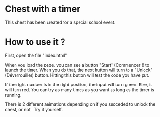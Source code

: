 # Chest with a timer

This chest has been created for a special school event.

# How to use it ?

First, open the file "index.html"

When you load the page, you can see a button "Start" (Commencer !) to launch the timer. 
When you do that, the next button will turn to a "Unlock" (Déverrouiller) button. Hitting this button will test the code you have put.

If the right number is in the right position, the input will turn green. Else, it will turn red. You can try as many times as you want as long as the timer is running. 

There is 2 different animations depending on if you succeded to unlock the chest, or not ! Try it yourself.
